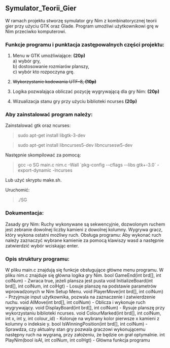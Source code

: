 ## Symulator_Teorii_Gier
	
W ramach projektu stworzę symulator gry Nim z kombinatorycznej teorii gier przy użyciu GTK oraz Glade.
Program umożliwi użytkownikowi grę w Nim przeciwko komputerowi. 
	
### Funkcje programu i punktacja zastępowalnych części projektu:  
1. Menu w GTK umożliwiające: **(20p)**  
		a) wybór gry,  
		b) dostosowanie rozmiarów planszy,    
		c) wybór kto rozpoczyna grę.     

2. ~~Wykorzystanie kodowania UTF-8, **(10p)**~~  

3. Logika pozwalająca obliczać pozycję wygrywającą dla gry Nim: **(20p)**  
	
4. Wizualizacja stanu gry przy użyciu biblioteki ncurses **(20p)**  
	
### Aby zainstalować program należy:
Zainstalować gtk oraz ncurses:
>sudo apt-get install libgtk-3-dev

>sudo apt-get install libncurses5-dev libncursesw5-dev

Następnie skompilować za pomocą:
>gcc -o SG main.c nim.c -Wall \`pkg-config --cflags --libs gtk+-3.0\` -export-dynamic -lncurses

Lub użyć skryptu make.sh.

Uruchomić:
>./SG

### Dokumentacja:
Zasady gry Nim:
Ruchy wykonywane są sekwencyjnie, dozwolonym ruchem jest zebranie dowolnej liczby kamieni z dowolnej kolumny. Wygrywa gracz, który wykona ostatni możliwy ruch.
Obsługa programu:
Aby wykonać ruch należy zaznaczyć wybrane kamienie za pomocą klawiszy wasd a następnie zatwierdzić wybór wciskając enter.

### Opis struktury programu:

W pliku main.c znajdują się funkcje obsługujące główne menu programu. 
W pliku nim.c znajduje się główna logika gry Nim.
bool GameEnd(int brd[], int colNum) - Zwraca true, jeżeli plansza jest pusta 
void InitializeBoard(int brd[], int colNum, int colHgt) - Losuje planszę na podstawie parametrów wprowadzonych w Nim Setup Menu.
void PlayerMove(int brd[], int colNum) - Przyjmuje input użytkownika, pozwala na zaznaczenie i zatwierdzenie ruchu.
void AIMove(int brd[], int colNum) - Oblicza i wykonuje ruch wygrywający.
void DisplayBoard(int brd[], int colNum) - Rysuje planszę przy wykorzystaniu biblioteki ncurses.
void ColourMarked(int brd[], int colNum, int x, int y, int colour_id) - Koloruje na wybrany kolor pierwsze x kamieni z kolumny o indeksie y.
bool IsWinningPosition(int brd[], int colNum) - Sprawdza, czy aktualny stan gry pozwala graczowi wykonującemu następny ruch na wygraną, przy założeniu, że będzie on grał optymalnie.
int PlayNim(bool isAI, int colNum, int colHgt) - Główna funkcja programu


